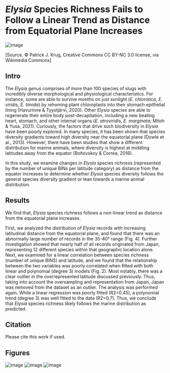 # _Elysia_ Species Richness Fails to Follow a Linear Trend as Distance from Equatorial Plane Increases
![image](https://github.com/user-attachments/assets/86fe8c9a-02ad-4b0b-a4bf-727ec50e25b7)

[Source. © Patrick J. Krug, Creative Commons CC BY-NC 3.0 license, via Wikimedia Commons]

## Intro 

The _Elysia_ genus comprises of more than 100 species of slugs with incredibly diverse morphological and physiological characteristics. For instance, some are able to survive months on just sunlight (_E. chlorotica, E. viridis, E. timida_) by rehoming plant chloroplasts into their stomach epithelial lining (Havurinne & Tyystjärvi, 2020). Other _Elysia_ species are able to regenerate their entire body post-decapitation, including a new beating heart, stomach, and other internal organs (_E. atroviridis, E. marginata_; Mitoh & Yusa, 2021). Curiously, the factors that drive such biodiversity in _Elysia_ have been poorly explored. In many species, it has been shown that species diversity gradients toward high diversity near the equatorial plane (Dowle et al., 2013). However, there have been studies that show a different distribution for marine animals, where diversity is highest at middling latitudes away from the equator (Boltovskoy & Correa, 2016).

In this study, we examine changes in _Elysia_ species richness (represented by the number of unique BINs per latitude category) as distance from the equator increases to determine whether _Elysia_ species diversity follows the general species diversity gradient or lean towards a marine animal distribution. 

## Results
We find that, _Elysia_ species richness follows a non-linear trend as distance from the equatorial plane increases.

First, we analyzed the distribution of _Elysia_ records with increasing latitudinal distance from the equatorial plane, and found that there was an abnormally large number of records in the 35-40° range (Fig. 4). Further investigation showed that nearly half of all records originated from Japan, representing 12 different species within that geographic location alone. Next, we examined for a linear correlation between species richness (number of unique BINS) and latitude, and we found that the relationship between the two variables was poorly correlated when fitted with both linear and polynomial (degree 3) models (Fig. 2). Most notably, there was a clear outlier in the overrepresented latitude discussed previously. Thus, taking into account the oversampling and representation from Japan, Japan was removed from the dataset as an outlier. The analysis was performed again. While a linear regression was poorly fitted (R2=0.45), a polynomial trend (degree 3) was well fitted to the data (R2=0.7). Thus, we conclude that _Elysia_ species richness likely follows the marine distribution as predicted.

## Citation
Please cite this work if used.

## Figures
![image](https://github.com/user-attachments/assets/2ea99703-bc85-4caf-ad1f-762355f4db9b)
![image](https://github.com/user-attachments/assets/630a5948-78c5-4aa1-bca6-7c77f9b3a04c)
![image](https://github.com/user-attachments/assets/be5ace4c-6850-4a66-9bda-d6922dc2e2a2)

